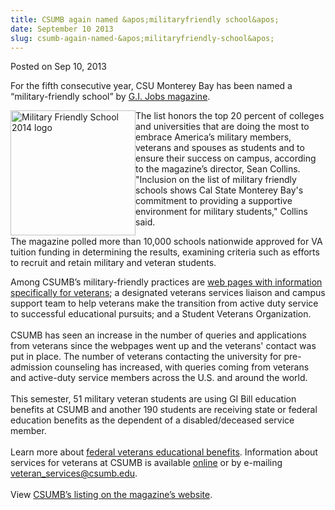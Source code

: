 ```yaml
---
title: CSUMB again named &apos;militaryfriendly school&apos;
date: September 10 2013
slug: csumb-again-named-&apos;militaryfriendly-school&apos;
---
```





<span class="date">Posted on Sep 10, 2013    </span>
<p>For the fifth consecutive year, CSU Monterey Bay has been named
a &#x201C;military-friendly school&#x201D; by <a href="http://www.militaryfriendlyschools.com" rel="nofollow">G.I. Jobs
magazine</a>.</p>
<p><img alt="Military Friendly School 2014 logo" src="http://news.csumb.edu/sites/default/files/65/attachments/news/images/mfs_logo_big.png" style="float:left; width:200px; height:200px">The list honors the
top 20 percent of colleges and universities that are doing the most
to embrace America&#x2019;s military members, veterans and spouses as
students and to ensure their success on campus, according to the
magazine&#x2019;s director, Sean Collins. &quot;Inclusion on the list of
military friendly schools shows Cal State Monterey Bay&apos;s commitment
to providing a supportive environment for military students,&quot;
Collins said.</img></p>
<p>The magazine polled more than 10,000 schools nationwide approved
for VA tuition funding in determining the results, examining
criteria such as efforts to recruit and retain military and veteran
students.</p>
<p>Among CSUMB&#x2019;s military-friendly practices are <a href="http://catalog.csumb.edu/services-activities/campus-services/veterans-services" rel="nofollow">web pages with information specifically for
veterans</a>; a designated veterans services liaison and campus
support team to help veterans make the transition from active duty
service to successful educational pursuits; and a Student Veterans
Organization.<br>
<br>
CSUMB has seen an increase in the number of queries and
applications from veterans since the webpages went up and the
veterans&apos; contact was put in place. The number of veterans
contacting the university for pre-admission counseling has
increased, with queries coming from veterans and active-duty
service members across the U.S. and around the world.<br>
<br>
This semester, 51 military veteran students are using GI Bill
education benefits at CSUMB and another 190 students are receiving
state or federal education benefits as the dependent of a
disabled/deceased service member.<br>
<br>
Learn more about <a href="http://www.gibill.va.gov" rel="nofollow">federal veterans educational benefits</a>. Information
about services for veterans at CSUMB is available <a href="http://csumb.edu/veterans" rel="nofollow">online</a>&#xA0;or by
e-mailing <a href="mailto:veteran_services@csumb.edu">veteran_services@csumb.edu</a>.<br>

<br>
View&#xA0;<a href="http://www.militaryfriendlyschools.com/search/profile.aspx?id=409698" rel="nofollow">CSUMB&#x2019;s listing on the magazine&#x2019;s website</a>.<br>
&#xA0;</br></br></br></br></br></br></br></br></br></p>





